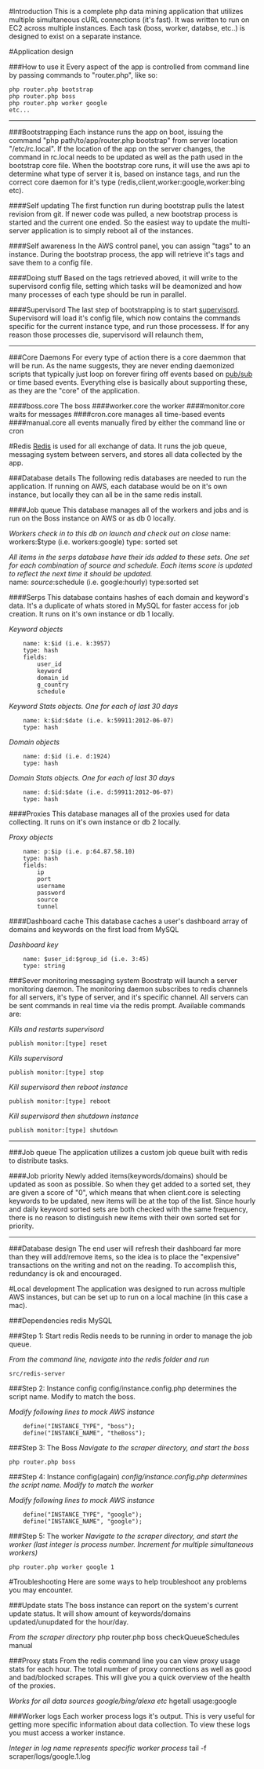 #Introduction
This is a complete php data mining application that utilizes multiple simultaneous cURL connections (it's fast). It was written to run on EC2 across multiple instances. Each task (boss, worker, databse, etc..) is designed to exist on a separate instance.

#Application design

###How to use it
Every aspect of the app is controlled from command line by passing commands to "router.php", like so:

 ````
 php router.php bootstrap
 php router.php boss
 php router.php worker google
 etc...
 ````
---------------------------------------

###Bootstrapping
 Each instance runs the app on boot, issuing the command "php path/to/app/router.php bootstrap" from server location "/etc/rc.local". If the location of the app on the server changes, the command in rc.local needs to be updated as well as the path used in the bootstrap core file. When the bootstrap core runs, it will use the aws api to determine what type of server it is, based on instance tags, and run the correct core daemon for it's type (redis,client,worker:google,worker:bing etc).

####Self updating
The first function run during bootstrap pulls the latest revision from git. If newer code was pulled, a new bootstrap process is started and the current one ended. So the easiest way to update the multi-server application is to simply reboot all of the instances.

####Self awareness
In the AWS control panel, you can assign "tags" to an instance. During the bootstrap process, the app will retrieve it's tags and save them to a config file.

####Doing stuff
Based on the tags retrieved aboved, it will write to the supervisord config file, setting which tasks will be deamonized and how many processes of each type should be run in parallel.

####Supervisord
The last step of bootstrapping is to start [supervisord](http://supervisord.org/). Supervisord will load it's config file, which now contains the commands specific for the current instance type, and run those processess.  If for any reason those processes die, supervisord will relaunch them,

---------------------------------------
###Core Daemons
For every type of action there is a core daemmon that will be run. As the name suggests, they are never ending daemonized scripts that typically just loop on forever firing off events based on [pub/sub](http://redis.io/topics/pubsub) or time based events. Everything else is basically about supporting these, as they are the "core" of the application.

####boss.core
The boss
####worker.core
the worker
####monitor.core
waits for messages
####cron.core
manages all time-based events
####manual.core
all events manually fired by either the command line or cron

#Redis
[Redis](http://redis.io) is used for all exchange of data. It runs the job queue, messaging system between servers, and stores all data collected by the app.

###Database details
The following redis databases are needed to run the application. If running on AWS, each database would be on it's own instance, but locally they can all be in the same redis install.

####Job queue
This database manages all of the workers and jobs and is run on the Boss instance on AWS or as db 0 locally. 

*Workers check in to this db on launch and check out on close*
	name: workers:$type (i.e. workers:google)
	type: sorted set

*All items in the serps database have their ids added to these sets. One set for each combination of source and schedule. Each items score is updated to reflect the next time it should be updated.*	
	name: $source:$schedule (i.e. google:hourly)
	type:sorted set

####Serps
This database contains hashes of each domain and keyword's data. It's a duplicate of whats stored in MySQL for faster access for job creation. It runs on it's own instance or db 1 locally.

*Keyword objects*
````
	name: k:$id (i.e. k:3957)
	type: hash
	fields:
		user_id
		keyword
		domain_id
		g_country
		schedule
````
*Keyword Stats objects. One for each of last 30 days*
````
	name: k:$id:$date (i.e. k:59911:2012-06-07)
	type: hash	
````		

*Domain objects*
````
	name: d:$id (i.e. d:1924)
	type: hash	
````	

*Domain Stats objects. One for each of last 30 days*
````
	name: d:$id:$date (i.e. d:59911:2012-06-07)
	type: hash		
````	

####Proxies
This database manages all of the proxies used for data collecting. It runs on it's own instance or db 2 locally.

*Proxy objects*
````
	name: p:$ip (i.e. p:64.87.58.10)
	type: hash
	fields:
		ip
		port
		username
		password
		source
		tunnel
````		

####Dashboard cache
This database caches a user's dashboard array of domains and keywords on the first load from MySQL	

*Dashboard key*	
````
	name: $user_id:$group_id (i.e. 3:45)
	type: string
````

###Sever monitoring messaging system
 Boostratp will launch a server monitoring daemon.  The monitoring daemon subscribes to redis channels for all servers, it's type of server, and it's specific channel. All servers can be sent commands in real time via the redis prompt. Available commands are:

*Kills and restarts supervisord*

    publish monitor:[type] reset

*Kills supervisord*
   
    publish monitor:[type] stop

*Kill supervisord then reboot instance*

    publish monitor:[type] reboot

*Kill supervisord then shutdown instance*

    publish monitor:[type] shutdown

---------------------------------------
###Job queue 
The application utilizes a custom job queue built with redis to distribute tasks.

####Job priority
Newly added items(keywords/domains) should be updated as soon as possible. So when they get added to a sorted set, they are given a score of "0", which means that when client.core is selecting keywords to be updated, new items will be at the top of the list. Since hourly and daily keyword sorted sets are both checked with the same frequency, there is no reason to distinguish new items with their own sorted set for priority.

---------------------------------------
###Database design
The end user will refresh their dashboard far more than they will add/remove items, so the idea is to place the "expensive" transactions on the writing and not on the reading. To accomplish this, redundancy is ok and encouraged.

#Local development
The application was designed to run across multiple AWS instances, but can be set up to run on a local machine (in this case a mac).

###Dependencies
redis
MySQL

###Step 1: Start redis
Redis needs to be running in order to manage the job queue.

*From the command line, navigate into the redis folder and run*

    src/redis-server

###Step 2: Instance config
config/instance.config.php determines the script name. Modify to match the boss.

*Modify following lines to mock AWS instance*
````
    define("INSTANCE_TYPE", "boss");
    define("INSTANCE_NAME", "theBoss"); 
````       

###Step 3: The Boss
*Navigate to the scraper directory, and start the boss*

	php router.php boss

###Step 4: Instance config(again)
*config/instance.config.php determines the script name. Modify to match the worker*

*Modify following lines to mock AWS instance*
````
	define("INSTANCE_TYPE", "google");
	define("INSTANCE_NAME", "google");  	
````

###Step 5: The worker
*Navigate to the scraper directory, and start the worker (last integer is process number. Increment for multiple simultaneous workers)*

    php router.php worker google 1


#Troubleshooting
Here are some ways to help troubleshoot any problems you may encounter.

###Update stats
The boss instance can report on the system's current update status. It will show amount of keywords/domains updated/unupdated for the hour/day.

*From the scraper directory*
    php router.php boss checkQueueSchedules manual

###Proxy stats
From the redis command line you can view proxy usage stats for each hour. The total number of proxy connections as well as good and bad/blocked scrapes. This will give you a quick overview of the health of the proxies.

*Works for all data sources google/bing/alexa etc*
    hgetall usage:google

###Worker logs
Each worker process logs it's output. This is very useful for getting more specific information about data collection. To view these logs you must access a worker instance.

*Integer in log name represents specific worker process*
    tail -f scraper/logs/google.1.log  








